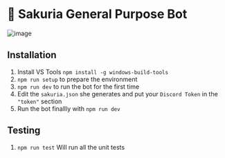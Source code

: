 # 🌸 Sakuria General Purpose Bot

![image](https://cdn.discordapp.com/attachments/806300597338767450/881566303851274280/unknown.png)

## Installation
1. Install VS Tools `npm install -g windows-build-tools`
2. `npm run setup` to prepare the environment
3. `npm run dev` to run the bot for the first time
4. Edit the `sakuria.json` she generates and put your `Discord Token` in the `"token"` section
5. Run the bot finallly with `npm run dev`

## Testing
1. `npm run test` Will run all the unit tests
